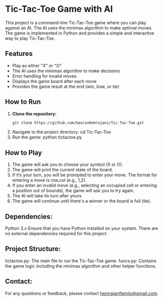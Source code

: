 # Tic-Tac-Toe Game with AI

This project is a command-line Tic-Tac-Toe game where you can play against an AI. The AI uses the minimax algorithm to make optimal moves. The game is implemented in Python and provides a simple and interactive way to play Tic-Tac-Toe.

## Features

- Play as either "X" or "O"
- The AI uses the minimax algorithm to make decisions
- Error handling for invalid moves
- Displays the game board after each move
- Provides the game result at the end (win, lose, or tie)

## How to Run

1. **Clone the repository:**
   ```bash
   git clone https://github.com/GauravHemrajani/Tic-Tac-Toe.git
2. Navigate to the project directory:
   cd Tic-Tac-Toe
3. Run the game:
   python tictactoe.py

## How to Play
1. The game will ask you to choose your symbol (X or O).
2. The game will print the current state of the board.
3. If it’s your turn, you will be prompted to enter your move. The format for entering a move is row,col (e.g., 1,2).
4. If you enter an invalid move (e.g., selecting an occupied cell or entering a position out of bounds), the game will ask you to try again.
5. The AI will take its turn after yours.
6. The game will continue until there's a winner or the board is full (tie).

## Dependencies:
Python 3.x
Ensure that you have Python installed on your system. There are no external dependencies required for this project.

## Project Structure:
tictactoe.py: The main file to run the Tic-Tac-Toe game.
funcs.py: Contains the game logic including the minimax algorithm and other helper functions.

## Contact:
For any questions or feedback, please contact hemrajanifamily@gmail.com.

